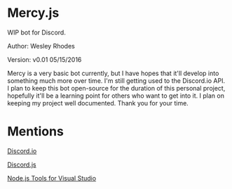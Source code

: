 # Mercy.js
WIP bot for Discord.

Author: Wesley Rhodes

Version: v0.01 05/15/2016

Mercy is a very basic bot currently, but I have hopes that it'll develop into something much more over time.  I'm still getting used to the Discord.io API.  I plan to keep this bot open-source for the duration of this personal project, hopefully it'll be a learning point for others who want to get into it.  I plan on keeping my project well documented.  Thank you for your time.

# Mentions

[Discord.io](https://github.com/izy521/discord.io)

[Discord.js](https://github.com/hydrabolt/discord.js/)

[Node.js Tools for Visual Studio](https://www.visualstudio.com/en-us/features/node-js-vs.aspx)
